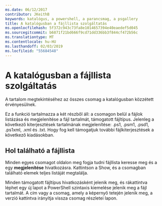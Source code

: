```yaml
---
ms.date: 06/12/2017
contributor: JKeithB
keywords: katalógus, a powershell, a parancsmag, a psgallery
title: A katalógusban a fájllista szolgáltatás
ms.openlocfilehash: 5f372c943c73fa8e1014657394e40eaedef5d045
ms.sourcegitcommit: b6871f21bd666f9cd71dd336bb3f844cf472b56c
ms.translationtype: MT
ms.contentlocale: hu-HU
ms.lasthandoff: 02/03/2019
ms.locfileid: "55684548"
---
```

# <a name="filelist-feature-in-the-gallery"></a>A katalógusban a fájllista szolgáltatás

A tartalom megtekintéséhez az összes csomag a katalógusban közzétett érvényesülnek.

Ez a funkció tartalmazza a két részből áll: a csomagon belül a fájlok listázása és megjelenítése a fájl tartalmát, támogatott fájltípus. Jelenleg a következő kiterjesztések tartalmának megjelenítése: .ps1, .psm1, .psd1, .ps1xml, .xml és .txt. Hogy fog kell támogatjuk további fájlkiterjesztések a következő kiadásokban.

## <a name="where-to-find-filelist"></a>Hol található a fájllista

Minden egyes csomagot oldalon meg fogja tudni fájllista keresse meg és a egy **megjelenítése** hivatkozásra. Kattintson a Show, és a csomagban található elemek teljes listáját megtalálja.

Minden támogatott fájltípus hivatkozásként jelenik meg, és rákattintva léphet egy új lapot a PowerShell szintaxis kiemelése jelenik meg a fájl tartalmát. A cím vagy a csomag, amely a képernyő tetején jelenik meg, a verzió kattintva irányítja vissza csomag részletei lapon.
